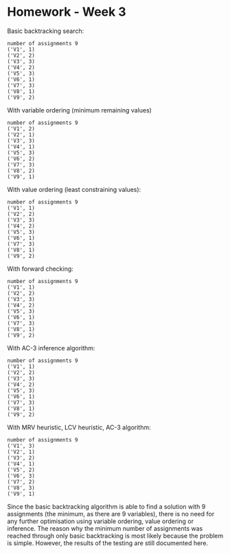 # Homework - Week 3

Basic backtracking search: 
```
number of assignments 9
('V1', 1)
('V2', 2)
('V3', 3)
('V4', 2)
('V5', 3)
('V6', 1)
('V7', 3)
('V8', 1)
('V9', 2)
```

With variable ordering (minimum remaining values)
```
number of assignments 9
('V1', 2)
('V2', 1)
('V3', 3)
('V4', 1)
('V5', 3)
('V6', 2)
('V7', 3)
('V8', 2)
('V9', 1)
```

With value ordering (least constraining values):
```
number of assignments 9
('V1', 1)
('V2', 2)
('V3', 3)
('V4', 2)
('V5', 3)
('V6', 1)
('V7', 3)
('V8', 1)
('V9', 2)
```

With forward checking:
```
number of assignments 9
('V1', 1)
('V2', 2)
('V3', 3)
('V4', 2)
('V5', 3)
('V6', 1)
('V7', 3)
('V8', 1)
('V9', 2)
```

With AC-3 inference algorithm:
```
number of assignments 9
('V1', 1)
('V2', 2)
('V3', 3)
('V4', 2)
('V5', 3)
('V6', 1)
('V7', 3)
('V8', 1)
('V9', 2)
```

With MRV heuristic, LCV heuristic, AC-3 algorithm: 
```
number of assignments 9
('V1', 3)
('V2', 1)
('V3', 2)
('V4', 1)
('V5', 2)
('V6', 3)
('V7', 2)
('V8', 3)
('V9', 1)
```

Since the basic backtracking algorithm is able to find a solution with 9 assignments (the minimum, as there are 9 variables), there is no need for any further optimisation using variable ordering, value ordering or inference. The reason why the minimum number of assignments was reached through only basic backtracking is most likely because the problem is simple. However, the results of the testing are still documented here. 